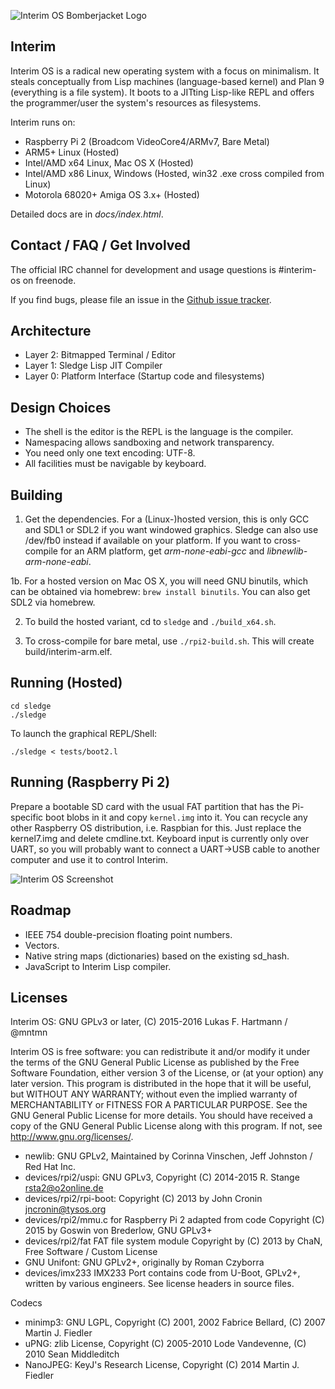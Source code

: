 ![Interim OS Bomberjacket Logo](http://dump.mntmn.com/bjos.png)

Interim
-------

Interim OS is a radical new operating system with a focus on minimalism. It steals conceptually from Lisp machines (language-based kernel) and Plan 9 (everything is a file system). It boots to a JITting Lisp-like REPL and offers the programmer/user the system's resources as filesystems.

Interim runs on:
- Raspberry Pi 2 (Broadcom VideoCore4/ARMv7, Bare Metal)
- ARM5+ Linux (Hosted)
- Intel/AMD x64 Linux, Mac OS X (Hosted)
- Intel/AMD x86 Linux, Windows (Hosted, win32 .exe cross compiled from Linux)
- Motorola 68020+ Amiga OS 3.x+ (Hosted)

Detailed docs are in *docs/index.html*.

Contact / FAQ / Get Involved
----------------------------

The official IRC channel for development and usage questions is #interim-os on freenode.

If you find bugs, please file an issue in the [Github issue tracker](https://github.com/mntmn/interim/issues).

Architecture
------------

- Layer 2: Bitmapped Terminal / Editor
- Layer 1: Sledge Lisp JIT Compiler
- Layer 0: Platform Interface (Startup code and filesystems)

Design Choices
--------------

- The shell is the editor is the REPL is the language is the compiler.
- Namespacing allows sandboxing and network transparency.
- You need only one text encoding: UTF-8.
- All facilities must be navigable by keyboard.

Building
--------

1. Get the dependencies. For a (Linux-)hosted version, this is only GCC and SDL1 or SDL2 if you want windowed graphics. Sledge can also use /dev/fb0 instead if available on your platform. If you want to cross-compile for an ARM platform, get *arm-none-eabi-gcc* and *libnewlib-arm-none-eabi*.

1b. For a hosted version on Mac OS X, you will need GNU binutils, which can be obtained via homebrew: ````brew install binutils````. You can also get SDL2 via homebrew.

2. To build the hosted variant, cd to ````sledge```` and ````./build_x64.sh````.

3. To cross-compile for bare metal, use ````./rpi2-build.sh````. This will create build/interim-arm.elf.

Running (Hosted)
----------------

    cd sledge
    ./sledge

To launch the graphical REPL/Shell:

    ./sledge < tests/boot2.l

Running (Raspberry Pi 2)
------------------------

Prepare a bootable SD card with the usual FAT partition that has the Pi-specific boot blobs in it and copy ````kernel.img```` into it. You can recycle any other Raspberry OS distribution, i.e. Raspbian for this. Just replace the kernel7.img and delete cmdline.txt. Keyboard input is currently only over UART, so you will probably want to connect a UART->USB cable to another computer and use it to control Interim. 

![Interim OS Screenshot](http://dump.mntmn.com/interim-paper/illustrations/interim-picture.jpg?wat=1)

Roadmap
-------

- IEEE 754 double-precision floating point numbers.
- Vectors.
- Native string maps (dictionaries) based on the existing sd_hash.
- JavaScript to Interim Lisp compiler.

Licenses
--------

Interim OS: GNU GPLv3 or later, (C) 2015-2016 Lukas F. Hartmann / @mntmn

Interim OS is free software: you can redistribute it and/or modify
it under the terms of the GNU General Public License as published by
the Free Software Foundation, either version 3 of the License, or
(at your option) any later version.
This program is distributed in the hope that it will be useful,
but WITHOUT ANY WARRANTY; without even the implied warranty of
MERCHANTABILITY or FITNESS FOR A PARTICULAR PURPOSE.  See the
GNU General Public License for more details.
You should have received a copy of the GNU General Public License
along with this program.  If not, see <http://www.gnu.org/licenses/>.

- newlib: GNU GPLv2, Maintained by Corinna Vinschen, Jeff Johnston / Red Hat Inc.
- devices/rpi2/uspi: GNU GPLv3, Copyright (C) 2014-2015  R. Stange <rsta2@o2online.de>
- devices/rpi2/rpi-boot: Copyright (C) 2013 by John Cronin <jncronin@tysos.org>
- devices/rpi2/mmu.c for Raspberry Pi 2 adapted from code Copyright (C) 2015 by Goswin von Brederlow, GNU GPLv3+
- devices/rpi2/fat FAT file system module Copyright by (C) 2013 by ChaN, Free Software / Custom License
- GNU Unifont: GNU GPLv2+, originally by Roman Czyborra
- devices/imx233 IMX233 Port contains code from U-Boot, GPLv2+, written by various engineers. See license headers in source files.

Codecs

- minimp3: GNU LGPL, Copyright (C) 2001, 2002 Fabrice Bellard, (C) 2007 Martin J. Fiedler
- uPNG: zlib License, Copyright (C) 2005-2010 Lode Vandevenne, (C) 2010 Sean Middleditch
- NanoJPEG: KeyJ's Research License, Copyright (C) 2014 Martin J. Fiedler
